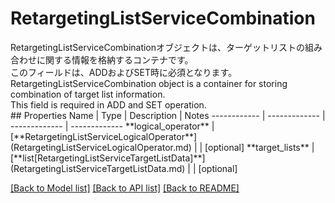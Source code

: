 # RetargetingListServiceCombination

<div lang=\"ja\"> RetargetingListServiceCombinationオブジェクトは、ターゲットリストの組み合わせに関する情報を格納するコンテナです。<br> このフィールドは、ADDおよびSET時に必須となります。 </div> <div lang=\"en\"> RetargetingListServiceCombination object is a container for storing combination of target list information. <br> This field is required in ADD and SET operation. </div> 
## Properties
Name | Type | Description | Notes
------------ | ------------- | ------------- | -------------
**logical_operator** | [**RetargetingListServiceLogicalOperator**](RetargetingListServiceLogicalOperator.md) |  | [optional] 
**target_lists** | [**list[RetargetingListServiceTargetListData]**](RetargetingListServiceTargetListData.md) |  | [optional] 

[[Back to Model list]](../README.md#documentation-for-models) [[Back to API list]](../README.md#documentation-for-api-endpoints) [[Back to README]](../README.md)


